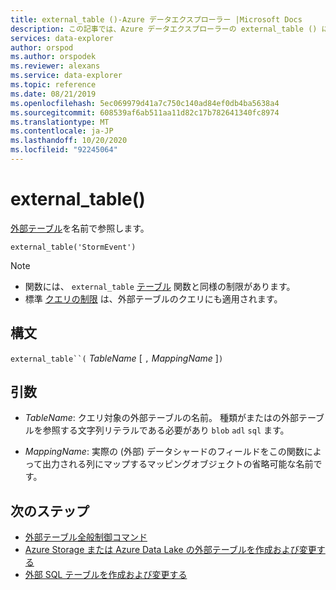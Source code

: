 ```yaml
---
title: external_table ()-Azure データエクスプローラー |Microsoft Docs
description: この記事では、Azure データエクスプローラーの external_table () について説明します。
services: data-explorer
author: orspod
ms.author: orspodek
ms.reviewer: alexans
ms.service: data-explorer
ms.topic: reference
ms.date: 08/21/2019
ms.openlocfilehash: 5ec069979d41a7c750c140ad84ef0db4ba5638a4
ms.sourcegitcommit: 608539af6ab511aa11d82c17b782641340fc8974
ms.translationtype: MT
ms.contentlocale: ja-JP
ms.lasthandoff: 10/20/2020
ms.locfileid: "92245064"
---
```

# <a name="external_table"></a>external_table()

[外部テーブル](schema-entities/externaltables.md)を名前で参照します。

```kusto
external_table('StormEvent')
```

> [!NOTE]
> * 関数には、 `external_table` [テーブル](tablefunction.md) 関数と同様の制限があります。
> * 標準 [クエリの制限](../concepts/querylimits.md) は、外部テーブルのクエリにも適用されます。

## <a name="syntax"></a>構文

`external_table``(` *TableName* [ `,` *MappingName* ]`)`

## <a name="arguments"></a>引数

* *TableName*: クエリ対象の外部テーブルの名前。
  種類がまたはの外部テーブルを参照する文字列リテラルである必要があり `blob` `adl` `sql` ます。

* *MappingName*: 実際の (外部) データシャードのフィールドをこの関数によって出力される列にマップするマッピングオブジェクトの省略可能な名前です。

## <a name="next-steps"></a>次のステップ

* [外部テーブル全般制御コマンド](../management/externaltables.md)
* [Azure Storage または Azure Data Lake の外部テーブルを作成および変更する](../management/external-tables-azurestorage-azuredatalake.md)
* [外部 SQL テーブルを作成および変更する](../management/external-sql-tables.md)
